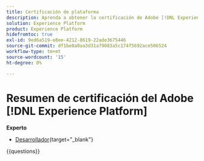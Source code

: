 ```yaml
---
title: Certificación de plataforma
description: Aprenda a obtener la certificación de Adobe [!DNL Experience Platform] Expert.
solution: Experience Platform
product: Experience Platform
hidefromtoc: true
exl-id: 9ed6a519-e8ee-4212-8619-22ade3675446
source-git-commit: df1be8a0aa3d31a79083a5c174f5692ace506524
workflow-type: tm+mt
source-wordcount: '15'
ht-degree: 0%

---
```


# Resumen de certificación del Adobe [!DNL Experience Platform]

**Experto**

* [Desarrollador](/help/certifications/aep/aep-e-foundations.md){target="_blank"} <!--AD0-E601-->

{{questions}}

